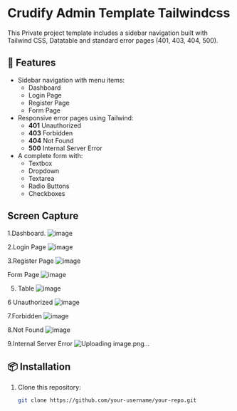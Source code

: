 # Crudify Admin Template Tailwindcss

This Private project template includes a sidebar navigation built with Tailwind CSS, Datatable and standard error pages (401, 403, 404, 500).

## 🚀 Features
- Sidebar navigation with menu items:
  - Dashboard
  - Login Page
  - Register Page
  - Form Page
- Responsive error pages using Tailwind:
  - **401** Unauthorized
  - **403** Forbidden
  - **404** Not Found
  - **500** Internal Server Error
- A complete form with:
  - Textbox
  - Dropdown
  - Textarea
  - Radio Buttons
  - Checkboxes
## Screen Capture
1.Dashboard.
![image](https://github.com/user-attachments/assets/8ce001b4-9716-4486-aaf1-9d39584fcd11)


2.Login Page
![image](https://github.com/user-attachments/assets/91122ba6-6580-41fe-92e0-f084e91058e6)

3.Register Page
![image](https://github.com/user-attachments/assets/50a66525-30a0-4490-9a70-c1427d46f685)

Form Page
![image](https://github.com/user-attachments/assets/cb37eced-479f-4fa8-a627-d6001e01e2fb)

5. Table
![image](https://github.com/user-attachments/assets/bed47a58-99a3-4013-9a88-d59bb40d79fe)

6 Unauthorized
![image](https://github.com/user-attachments/assets/c46f508e-2563-4006-9a47-d032258a73d3)

7.Forbidden
![image](https://github.com/user-attachments/assets/d3cd18e2-ecb7-41d4-b1e0-aa30f2636e28)

8.Not Found
![image](https://github.com/user-attachments/assets/1e29444e-34fd-43e3-9dc4-64cfe928fecd)

9.Internal Server Error
![Uploading image.png…]()






## 📦 Installation
1. Clone this repository:
   ```sh
   git clone https://github.com/your-username/your-repo.git

